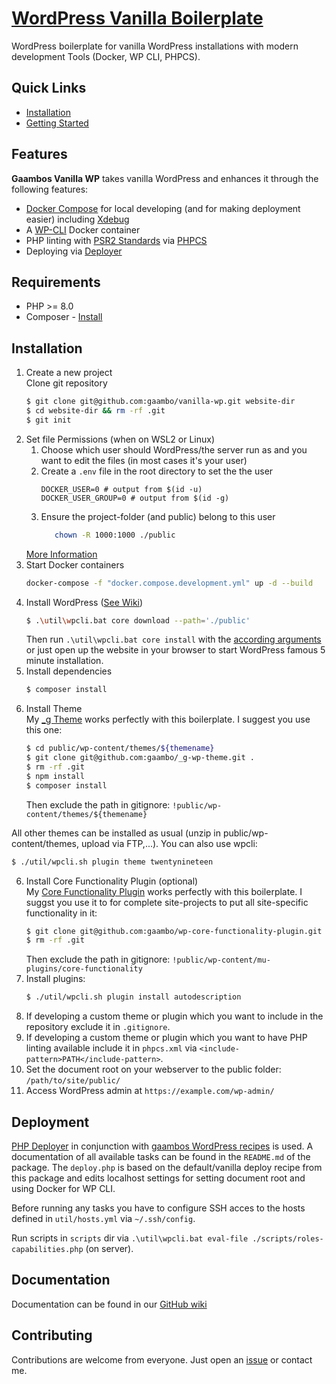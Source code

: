 # [WordPress Vanilla Boilerplate](https://github.com/gaambo/vanilla-wp)

WordPress boilerplate for vanilla WordPress installations with modern development Tools (Docker, WP CLI, PHPCS).

## Quick Links

- [Installation](#Installation)
- [Getting Started](https://github.com/gaambo/vanilla-wp/wiki/Getting-Started)

## Features

**Gaambos Vanilla WP** takes vanilla WordPress and enhances it through the following features:

- [Docker Compose](https://docs.docker.com/compose/) for local developing (and for making deployment easier) including [Xdebug](https://xdebug.org/)
- A [WP-CLI](https://wp-cli.org/) Docker container
- PHP linting with [PSR2 Standards](https://www.php-fig.org/psr/psr-2/) via [PHPCS](https://github.com/squizlabs/PHP_CodeSniffer)
- Deploying via [Deployer](https://deployer.org/)

## Requirements

- PHP >= 8.0
- Composer - [Install](https://getcomposer.org/doc/00-intro.md#installation-linux-unix-osx)

## Installation

1. Create a new project  
   Clone git repository
   ```sh
   $ git clone git@github.com:gaambo/vanilla-wp.git website-dir
   $ cd website-dir && rm -rf .git
   $ git init
   ```
2. Set file Permissions (when on WSL2 or Linux)
   1. Choose which user should WordPress/the server run as and you want to edit the files (in most cases it's your user)
   2. Create a `.env` file in the root directory to set the the user
         ```env
         DOCKER_USER=0 # output from $(id -u)
         DOCKER_USER_GROUP=0 # output from $(id -g)
         ```
   3. Ensure the project-folder (and public) belong to this user
         ```bash
            chown -R 1000:1000 ./public
         ```
   [More Information](https://github.com/gaambo/vanilla-wp/issues/3)
3. Start Docker containers
   ```sh
   docker-compose -f "docker.compose.development.yml" up -d --build
   ```
4. Install WordPress ([See Wiki](https://github.com/gaambo/vanilla-wp/wiki/WP-CLI))
   ```sh
   $ .\util\wpcli.bat core download --path='./public'
   ```
   Then run `.\util\wpcli.bat core install` with the [according arguments](https://developer.wordpress.org/cli/commands/core/install/) or just open up the website in your browser to start WordPress famous 5 minute installation.
5. Install dependencies
   ```sh
   $ composer install
   ```
6. Install Theme  
   My [\_g Theme](https://github.com/gaambo/_g-wp-theme) works perfectly with this boilerplate. I suggest you use this one:
   ```sh
   $ cd public/wp-content/themes/${themename}
   $ git clone git@github.com:gaambo/_g-wp-theme.git .
   $ rm -rf .git
   $ npm install
   $ composer install
   ```
   Then exclude the path in gitignore: `!public/wp-content/themes/${themename}`

All other themes can be installed as usual (unzip in public/wp-content/themes, upload via FTP,...). You can also use wpcli:

```sh
$ ./util/wpcli.sh plugin theme twentynineteen
```

6. Install Core Functionality Plugin (optional)  
   My [Core Functionality Plugin](https://github.com/gaambo/wp-core-functionality-plugin) works perfectly with this boilerplate. I suggst you use it to for complete site-projects to put all site-specific functionality in it:
   ```sh
   $ git clone git@github.com:gaambo/wp-core-functionality-plugin.git public/wp-content/mu-plugins/core-functionality
   $ rm -rf .git
   ```
   Then exclude the path in gitignore: `!public/wp-content/mu-plugins/core-functionality`
7. Install plugins:
   ```sh
   $ ./util/wpcli.sh plugin install autodescription
   ```
8. If developing a custom theme or plugin which you want to include in the repository exclude it in `.gitignore`.
9. If developing a custom theme or plugin which you want to have PHP linting available include it in `phpcs.xml` via `<include-pattern>PATH</include-pattern>`.
10. Set the document root on your webserver to the public folder: `/path/to/site/public/`
11. Access WordPress admin at `https://example.com/wp-admin/`

## Deployment

[PHP Deployer](https://deployer.org/) in conjunction with [gaambos WordPress recipes](https://github.com/gaambo/deployer-wordpress) is used. A documentation of all available tasks can be found in the `README.md` of the package. The `deploy.php` is based on the default/vanilla deploy recipe from this package and edits localhost settings for setting document root and using Docker for WP CLI.

Before running any tasks you have to configure SSH acces to the hosts defined in `util/hosts.yml` via `~/.ssh/config`.

Run scripts in `scripts` dir via `.\util\wpcli.bat eval-file ./scripts/roles-capabilities.php` (on server).

## Documentation

Documentation can be found in our [GitHub wiki](https://github.com/gaambo/vanilla-wp/wiki)

## Contributing

Contributions are welcome from everyone. Just open an [issue](https://github.com/gaambo/vanilla-wp/issues) or contact me.
